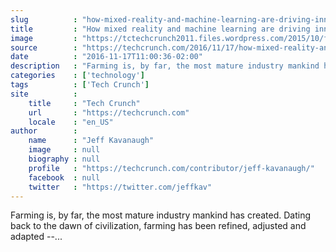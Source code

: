 ```yaml
---
slug          : "how-mixed-reality-and-machine-learning-are-driving-innovation-in-farming"
title         : "How mixed reality and machine learning are driving innovation in farming"
image         : "https://tctechcrunch2011.files.wordpress.com/2015/10/farming.jpg?w=764&h=400&crop=1"
source        : "https://techcrunch.com/2016/11/17/how-mixed-reality-and-machine-learning-are-driving-innovation-in-farming/"
date          : "2016-11-17T11:00:36-02:00"
description   : "Farming is, by far, the most mature industry mankind has created. Dating back to the dawn of civilization, farming has been refined, adjusted and adapted --..."
categories    : ['technology']
tags          : ['Tech Crunch']
site          :
    title     : "Tech Crunch"
    url       : "https://techcrunch.com"
    locale    : "en_US"
author        :
    name      : "Jeff Kavanaugh"
    image     : null
    biography : null
    profile   : "https://techcrunch.com/contributor/jeff-kavanaugh/"
    facebook  : null
    twitter   : "https://twitter.com/jeffkav"
---
```


Farming is, by far, the most mature industry mankind has created. Dating back to the dawn of civilization, farming has been refined, adjusted and adapted --...
